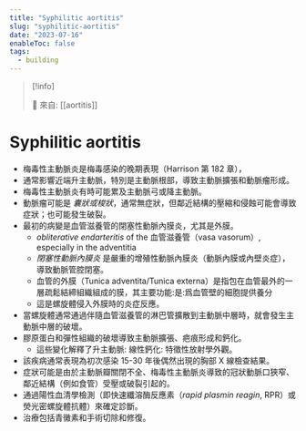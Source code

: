 ```yaml
---
title: "Syphilitic aortitis"
slug: "syphilitic-aortitis"
date: "2023-07-16"
enableToc: false
tags:
  - building
---
```


> [!info]
>
> 🌱 來自: [[aortitis]]

# Syphilitic aortitis

- 梅毒性主動脈炎是梅毒感染的晚期表現（Harrison 第 182 章），
- 通常影響近端升主動脈，特別是主動脈根部，導致主動脈擴張和動脈瘤形成。
- 梅毒性主動脈炎有時可能累及主動脈弓或降主動脈。
- 動脈瘤可能是 _囊狀或梭狀_，通常無症狀，但鄰近結構的壓縮和侵蝕可能會導致症狀；也可能發生破裂。
- 最初的病變是血管滋養管的閉塞性動脈內膜炎，尤其是外膜。
  - _obliterative endarteritis_ of the 血管滋養管（vasa vasorum）, especially in the adventitia
  - _閉塞性動脈內膜炎_ 是嚴重的增殖性動脈內膜炎（動脈內膜或內壁炎症），導致動脈管腔閉塞。
  - 血管的外膜（Tunica adventita/Tunica externa）是指包在血管最外的一層疏鬆結締組織組成的膜，其主要功能:是:爲血管壁的細胞提供養分
  - 這是螺旋體侵入外膜時的炎症反應。
- 當螺旋體通常通過伴隨血管滋養管的淋巴管擴散到主動脈中層時，就會發生主動脈中層的破壞。
- 膠原蛋白和彈性組織的破壞導致主動脈擴張、疤痕形成和鈣化。
  - 這些變化解釋了升主動脈: 線性鈣化: 特徵性放射學外觀。
- 該疾病通常表現為初次感染 15-30 年後偶然出現的胸部 X 線檢查結果。
- 症狀可能是由於主動脈瓣關閉不全、梅毒性主動脈炎導致的冠狀動脈口狹窄、鄰近結構（例如食管）受壓或破裂引起的。
- 通過陽性血清學檢測（即快速纖溶酶反應素（_rapid plasmin reagin_, RPR）或熒光密螺旋體抗體）來確定診斷。
- 治療包括青黴素和手術切除和修復。
